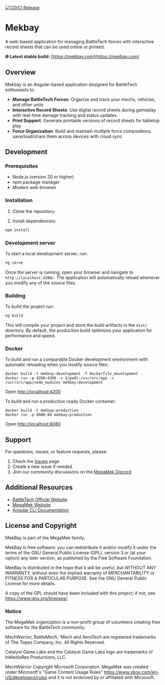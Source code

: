 [![CD/CI Release](https://github.com/MegaMek/mekbay/actions/workflows/main.yml/badge.svg)](https://github.com/MegaMek/mekbay/actions/workflows/main.yml)

# Mekbay

A web-based application for managing BattleTech forces with interactive record sheets that can be used online or printed.

**🌐 Latest stable build:** [https://mekbay.com](https://mekbay.com)

## Overview

Mekbay is an Angular-based application designed for BattleTech enthusiasts to:

- **Manage BattleTech Forces**: Organize and track your mechs, vehicles, and other units
- **Interactive Record Sheets**: Use digital record sheets during gameplay with real-time damage tracking and status updates
- **Print Support**: Generate printable versions of record sheets for tabletop play
- **Force Organization**: Build and maintain multiple force compositions, save/load/share them across devices with cloud sync

## Development

### Prerequisites

- Node.js (version 20 or higher)
- npm package manager
- Modern web browser

### Installation

1. Clone the repository:

2. Install dependencies:
```bash
npm install
```

### Development server

To start a local development server, run:

```bash
ng serve
```

Once the server is running, open your browser and navigate to `http://localhost:4200/`. The application will automatically reload whenever you modify any of the source files.

### Building

To build the project run:

```bash
ng build
```

This will compile your project and store the build artifacts in the `dist/` directory. By default, the production build optimizes your application for performance and speed.

### Docker

To build and run a comparable Docker development environment with automatic reloading when you
modify source files:

```shell
docker build -t mekbay:development -f Dockerfile_development .
docker run -p 4200:4200 -v $(pwd):/usr/src/app -v /usr/src/app/node_modules mekbay:development
```

Open [http://localhost:4200](http://localhost:4200)

To build and run a production ready Docker container:

```shell
docker build -t mekbay:production .
docker run -p 8080:80 mekbay:production
```

Open [http://localhost:8080](http://localhost:8080)

## Support

For questions, issues, or feature requests, please:

1. Check the [Issues](../../issues) page
2. Create a new issue if needed
3. Join our community discussions on the [MegaMek Discord](https://discord.gg/RcAV6kmJzz)

## Additional Resources

- [BattleTech Official Website](https://www.battletech.com)
- [MegaMek Website](https://megamek.org)
- [Angular CLI Documentation](https://angular.dev/tools/cli)

## License and Copyright

MekBay is part of the MegaMek family.

MekBay is free software: you can redistribute it and/or modify it under the terms of the GNU General Public License (GPL), version 3 or (at your option) any later version, as published by the Free Software Foundation.

MekBay is distributed in the hope that it will be useful, but WITHOUT ANY WARRANTY; without even the implied warranty of MERCHANTABILITY or FITNESS FOR A PARTICULAR PURPOSE. See the GNU General Public License for more details.

A copy of the GPL should have been included with this project; if not, see <https://www.gnu.org/licenses/>.

### Notice

The MegaMek organization is a non-profit group of volunteers creating free software for the BattleTech community.

MechWarrior, BattleMech, 'Mech and AeroTech are registered trademarks of The Topps Company, Inc. All Rights Reserved.

Catalyst Game Labs and the Catalyst Game Labs logo are trademarks of InMediaRes Productions, LLC.

MechWarrior Copyright Microsoft Corporation. MegaMek was created under Microsoft's "Game Content Usage Rules" <https://www.xbox.com/en-US/developers/rules> and it is not endorsed by or affiliated with Microsoft.
